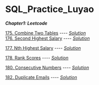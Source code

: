 # SQL_Practice_Luyao

***Chapter1: Leetcode***

[175. Combine Two Tables](https://leetcode.com/problems/combine-two-tables/) ---- *[Solution](Leetcode175.sql)* <br />
[176. Second Highest Salary](https://leetcode.com/problems/second-highest-salary/) ---- *[Solution](Leetcode176.sql)*

[177. Nth Highest Salary](https://leetcode.com/problems/nth-highest-salary/) ---- *[Solution](Leetcode177.sql)*

[178. Rank Scores](https://leetcode.com/problems/rank-scores/) ---- *[Solution](Leetcode178.sql)*

[180. Consecutive Numbers](https://leetcode.com/problems/consecutive-numbers/) ---- *[Solution](Leetcode180.sql)*

[182. Duplicate Emails](https://leetcode.com/problems/duplicate-emails/) ---- *[Solution](Leetcode182.sql)*




